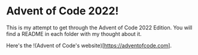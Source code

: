 # Advent of Code 2022!

This is my attempt to get through the Advent of Code 2022 Edition. You will find a README in each folder with my thought about it.

Here's the !(Advent of Code's website)[https://adventofcode.com].
